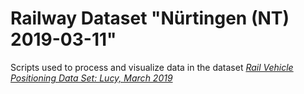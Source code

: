 # Railway Dataset "Nürtingen (NT) 2019-03-11"

Scripts used to process and visualize data in the dataset [*Rail Vehicle Positioning Data Set: Lucy, March 2019*](https://doi.org/10.25534/tudatalib-359)
